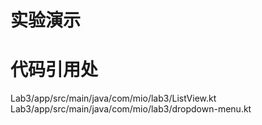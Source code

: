 # 实验演示



# 代码引用处

Lab3/app/src/main/java/com/mio/lab3/ListView.kt
Lab3/app/src/main/java/com/mio/lab3/dropdown-menu.kt